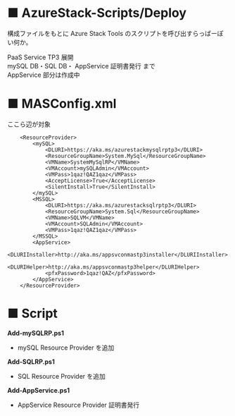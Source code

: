# ■ AzureStack-Scripts/Deploy

構成ファイルをもとに Azure Stack Tools のスクリプトを呼び出すらっぱーぽい何か。

PaaS Service TP3 展開  
mySQL DB・SQL DB・ AppService 証明書発行 まで  
AppService 部分は作成中


# ■ MASConfig.xml

ここら辺が対象

```Config
    <ResourceProvider>
        <mySQL>
            <DLURI>https://aka.ms/azurestackmysqlrptp3</DLURI>
            <ResourceGroupName>System.MySql</ResourceGroupName>
            <VMName>SystemMySqlRP</VMName>
            <VMAccount>mySQLAdmin</VMAccount>
            <VMPass>1qaz!QAZ1qaz</VMPass>
            <AcceptLicense>True</AcceptLicense>
            <SilentInstall>True</SilentInstall>
        </mySQL>
        <MSSQL>
            <DLURI>https://aka.ms/azurestacksqlrptp3</DLURI>
            <ResourceGroupName>System.Sql</ResourceGroupName>
            <VMName>SQLVM</VMName>
            <VMAccount>SQLAdmin</VMAccount>
            <VMPass>1qaz!QAZ1qaz</VMPass>
        </MSSQL>
        <AppService>
            <DLURIInstaller>http://aka.ms/appsvconmastp3installer</DLURIInstaller>
            <DLURIHelper>http://aka.ms/appsvconmastp3helper</DLURIHelper>
            <pfxPassword>1qaz!QAZ</pfxPassword>
        </AppService>
    </ResourceProvider>

```


# ■ Script

**Add-mySQLRP.ps1**  
- mySQL Resource Provider を追加

**Add-SQLRP.ps1**  
- SQL Resource Provider を追加

**Add-AppService.ps1**  
- AppService Resource Provider 証明書発行
